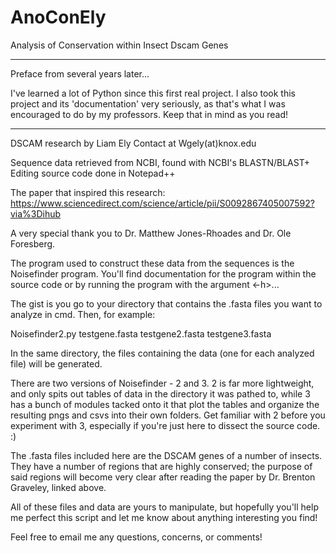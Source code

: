 # AnoConEly
Analysis of Conservation within Insect Dscam Genes

___

Preface from several years later...

I've learned a lot of Python since this first real project. I also took this project and its 'documentation' very seriously, as that's what I was encouraged to do by my professors. Keep that in mind as you read!

___

DSCAM research by Liam Ely
Contact at Wgely(at)knox.edu

Sequence data retrieved from NCBI, found with NCBI's BLASTN/BLAST+
Editing source code done in Notepad++

The paper that inspired this research: 
https://www.sciencedirect.com/science/article/pii/S0092867405007592?via%3Dihub

A very special thank you to Dr. Matthew Jones-Rhoades and Dr. Ole Foresberg.

The program used to construct these data from the sequences is the Noisefinder
program. You'll find documentation for the program within the source code or
by running the program with the argument <-h>...

The gist is you go to your directory that contains the .fasta files you want to
analyze in cmd. Then, for example:

Noisefinder2.py testgene.fasta testgene2.fasta testgene3.fasta

In the same directory, the files containing the data (one for each analyzed file)
will be generated.

There are two versions of Noisefinder - 2 and 3. 2 is far more lightweight, and 
only spits out tables of data in the directory it was pathed to, while 3 has
a bunch of modules tacked onto it that plot the tables and organize the resulting
pngs and csvs into their own folders. Get familiar with 2 before you experiment 
with 3, especially if you're just here to dissect the source code. :)

The .fasta files included here are the DSCAM genes of a number of insects. They have
a number of regions that are highly conserved; the purpose of said regions will become
very clear after reading the paper by Dr. Brenton Graveley, linked above.

All of these files and data are yours to manipulate, but hopefully you'll help me
perfect this script and let me know about anything interesting you find!

Feel free to email me any questions, concerns, or comments!
